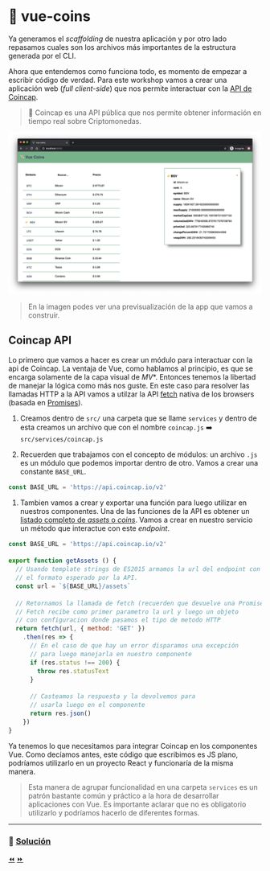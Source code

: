 # 💸 vue-coins

Ya generamos el *scaffolding* de nuestra aplicación y por otro lado repasamos cuales son los archivos más importantes de la estructura generada por el CLI.

Ahora que entendemos como funciona todo, es momento de empezar a escribir código de verdad. Para este workshop vamos a crear una aplicación web (*full client-side*) que nos permite interactuar con la [API de Coincap](https://docs.coincap.io).

> 🤑 Coincap es una API pública que nos permite obtener información en tiempo real sobre Criptomonedas.

![vue-coins](../img/vue-coins.png)

> En la imagen podes ver una previsualización de la app que vamos a construir.


## Coincap API

Lo primero que vamos a hacer es crear un módulo para interactuar con la api de Coincap.
La ventaja de Vue, como hablamos al principio, es que se encarga solamente de la capa visual de *MV*\*. Entonces tenemos la libertad de manejar la lógica como más nos guste. En este caso para resolver las llamadas HTTP a la API vamos a utilzar la API [fetch](https://developer.mozilla.org/es/docs/Web/API/Fetch_API/Utilizando_Fetch) nativa de los browsers (basada en [Promises](https://developer.mozilla.org/es/docs/Web/JavaScript/Referencia/Objetos_globales/Promise)).

1. Creamos dentro de `src/` una carpeta que se llame `services` y dentro de esta creamos un archivo que con el nombre `coincap.js` ➡️ `src/services/coincap.js`

2. Recuerden que trabajamos con el concepto de módulos: un archivo `.js` es un módulo que podemos importar dentro de otro. Vamos a crear una constante `BASE_URL`.

```javascript
const BASE_URL = 'https://api.coincap.io/v2'
```

1. Tambien vamos a crear y exportar una función para luego utilizar en nuestros componentes. Una de las funciones de la API es obtener un [listado completo de *assets* o *coins*](https://docs.coincap.io/?version=latest#89deffa0-ab03-4e0a-8d92-637a857d2c91). Vamos a crear en nuestro servicio un método que interactue con este *endpoint*.

```js
const BASE_URL = 'https://api.coincap.io/v2'

export function getAssets () {
  // Usando template strings de ES2015 armamos la url del endpoint con
  // el formato esperado por la API.
  const url = `${BASE_URL}/assets`

  // Retornamos la llamada de fetch (recuerden que devuelve una Promise).
  // Fetch recibe como primer parametro la url y luego un objeto
  // con configuracion donde pasamos el tipo de metodo HTTP
  return fetch(url, { method: 'GET' })
    .then(res => {
      // En el caso de que hay un error disparamos una excepción
      // para luego manejarla en nuestro componente
      if (res.status !== 200) {
        throw res.statusText
      }

      // Casteamos la respuesta y la devolvemos para
      // usarla luego en el componente
      return res.json()
    })
}

```

Ya tenemos lo que necesitamos para integrar Coincap en los componentes Vue. Como decíamos antes, este código que escribimos es JS plano, podríamos utilizarlo en un proyecto React y funcionaría de la misma manera.

> Esta manera de agrupar funcionalidad en una carpeta `services` es un patrón bastante común y práctico a la hora de desarrollar aplicaciones con Vue. Es importante aclarar que no es obligatorio utilizarlo y podríamos hacerlo de diferentes formas.

___

### 📝 [Solución](https://github.com/ianaya89/vue-coins/tree/08)

[⏪](https://github.com/ianaya89/workshop-vuejs/blob/master/ex/07.md)  [⏩](https://github.com/ianaya89/workshop-vuejs/blob/master/ex/09.md)
